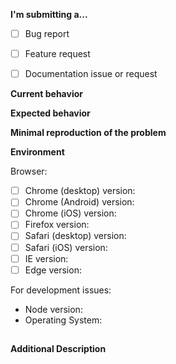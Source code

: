 **I'm submitting a...**
<!-- Check one of the following options with "x" -->
- [ ] Bug report  <!-- Please search GitHub for a similar issue or PR before submitting -->
- [ ] Feature request
- [ ] Documentation issue or request


**Current behavior**
<!-- Describe how the issue manifests. -->


**Expected behavior**
<!-- Describe what the desired behavior would be. -->


**Minimal reproduction of the problem**
<!--
For bug reports please provide the steps to reproduce and if sensible a
minimal demo repository.
If this is a feature request, please describe the scenario in which a user
would use this feature.
-->


**Environment**
<!-- You can leave these unchecked for feature requests unless necessary -->

Browser: <!-- If your issue is related to the webapp -->
- [ ] Chrome (desktop) version:
- [ ] Chrome (Android) version:
- [ ] Chrome (iOS) version:
- [ ] Firefox version:
- [ ] Safari (desktop) version:
- [ ] Safari (iOS) version:
- [ ] IE version:
- [ ] Edge version:

For development issues:
- Node version:
- Operating System:

##

**Additional Description**
<!-- Only if there is something to be said that isn't covered above -->
